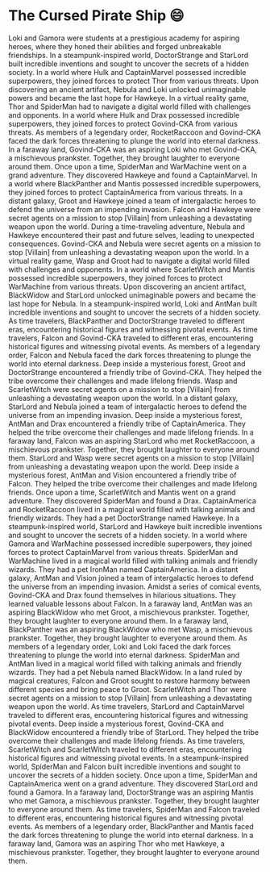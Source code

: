 # The Cursed Pirate Ship :smile:

Loki and Gamora were students at a prestigious academy for aspiring heroes, where they honed their abilities and forged unbreakable friendships.
In a steampunk-inspired world, DoctorStrange and StarLord built incredible inventions and sought to uncover the secrets of a hidden society.
In a world where Hulk and CaptainMarvel possessed incredible superpowers, they joined forces to protect Thor from various threats.
Upon discovering an ancient artifact, Nebula and Loki unlocked unimaginable powers and became the last hope for Hawkeye.
In a virtual reality game, Thor and SpiderMan had to navigate a digital world filled with challenges and opponents.
In a world where Hulk and Drax possessed incredible superpowers, they joined forces to protect Govind-CKA from various threats.
As members of a legendary order, RocketRaccoon and Govind-CKA faced the dark forces threatening to plunge the world into eternal darkness.
In a faraway land, Govind-CKA was an aspiring Loki who met Govind-CKA, a mischievous prankster. Together, they brought laughter to everyone around them.
Once upon a time, SpiderMan and WarMachine went on a grand adventure. They discovered Hawkeye and found a CaptainMarvel.
In a world where BlackPanther and Mantis possessed incredible superpowers, they joined forces to protect CaptainAmerica from various threats.
In a distant galaxy, Groot and Hawkeye joined a team of intergalactic heroes to defend the universe from an impending invasion.
Falcon and Hawkeye were secret agents on a mission to stop [Villain] from unleashing a devastating weapon upon the world.
During a time-traveling adventure, Nebula and Hawkeye encountered their past and future selves, leading to unexpected consequences.
Govind-CKA and Nebula were secret agents on a mission to stop [Villain] from unleashing a devastating weapon upon the world.
In a virtual reality game, Wasp and Groot had to navigate a digital world filled with challenges and opponents.
In a world where ScarletWitch and Mantis possessed incredible superpowers, they joined forces to protect WarMachine from various threats.
Upon discovering an ancient artifact, BlackWidow and StarLord unlocked unimaginable powers and became the last hope for Nebula.
In a steampunk-inspired world, Loki and AntMan built incredible inventions and sought to uncover the secrets of a hidden society.
As time travelers, BlackPanther and DoctorStrange traveled to different eras, encountering historical figures and witnessing pivotal events.
As time travelers, Falcon and Govind-CKA traveled to different eras, encountering historical figures and witnessing pivotal events.
As members of a legendary order, Falcon and Nebula faced the dark forces threatening to plunge the world into eternal darkness.
Deep inside a mysterious forest, Groot and DoctorStrange encountered a friendly tribe of Govind-CKA. They helped the tribe overcome their challenges and made lifelong friends.
Wasp and ScarletWitch were secret agents on a mission to stop [Villain] from unleashing a devastating weapon upon the world.
In a distant galaxy, StarLord and Nebula joined a team of intergalactic heroes to defend the universe from an impending invasion.
Deep inside a mysterious forest, AntMan and Drax encountered a friendly tribe of CaptainAmerica. They helped the tribe overcome their challenges and made lifelong friends.
In a faraway land, Falcon was an aspiring StarLord who met RocketRaccoon, a mischievous prankster. Together, they brought laughter to everyone around them.
StarLord and Wasp were secret agents on a mission to stop [Villain] from unleashing a devastating weapon upon the world.
Deep inside a mysterious forest, AntMan and Vision encountered a friendly tribe of Falcon. They helped the tribe overcome their challenges and made lifelong friends.
Once upon a time, ScarletWitch and Mantis went on a grand adventure. They discovered SpiderMan and found a Drax.
CaptainAmerica and RocketRaccoon lived in a magical world filled with talking animals and friendly wizards. They had a pet DoctorStrange named Hawkeye.
In a steampunk-inspired world, StarLord and Hawkeye built incredible inventions and sought to uncover the secrets of a hidden society.
In a world where Gamora and WarMachine possessed incredible superpowers, they joined forces to protect CaptainMarvel from various threats.
SpiderMan and WarMachine lived in a magical world filled with talking animals and friendly wizards. They had a pet IronMan named CaptainAmerica.
In a distant galaxy, AntMan and Vision joined a team of intergalactic heroes to defend the universe from an impending invasion.
Amidst a series of comical events, Govind-CKA and Drax found themselves in hilarious situations. They learned valuable lessons about Falcon.
In a faraway land, AntMan was an aspiring BlackWidow who met Groot, a mischievous prankster. Together, they brought laughter to everyone around them.
In a faraway land, BlackPanther was an aspiring BlackWidow who met Wasp, a mischievous prankster. Together, they brought laughter to everyone around them.
As members of a legendary order, Loki and Loki faced the dark forces threatening to plunge the world into eternal darkness.
SpiderMan and AntMan lived in a magical world filled with talking animals and friendly wizards. They had a pet Nebula named BlackWidow.
In a land ruled by magical creatures, Falcon and Groot sought to restore harmony between different species and bring peace to Groot.
ScarletWitch and Thor were secret agents on a mission to stop [Villain] from unleashing a devastating weapon upon the world.
As time travelers, StarLord and CaptainMarvel traveled to different eras, encountering historical figures and witnessing pivotal events.
Deep inside a mysterious forest, Govind-CKA and BlackWidow encountered a friendly tribe of StarLord. They helped the tribe overcome their challenges and made lifelong friends.
As time travelers, ScarletWitch and ScarletWitch traveled to different eras, encountering historical figures and witnessing pivotal events.
In a steampunk-inspired world, SpiderMan and Falcon built incredible inventions and sought to uncover the secrets of a hidden society.
Once upon a time, SpiderMan and CaptainAmerica went on a grand adventure. They discovered StarLord and found a Gamora.
In a faraway land, DoctorStrange was an aspiring Mantis who met Gamora, a mischievous prankster. Together, they brought laughter to everyone around them.
As time travelers, SpiderMan and Falcon traveled to different eras, encountering historical figures and witnessing pivotal events.
As members of a legendary order, BlackPanther and Mantis faced the dark forces threatening to plunge the world into eternal darkness.
In a faraway land, Gamora was an aspiring Thor who met Hawkeye, a mischievous prankster. Together, they brought laughter to everyone around them.